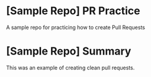 # [Sample Repo] PR Practice
A sample repo for practicing how to create Pull Requests

# [Sample Repo] Summary
This was an example of creating clean pull requests. 